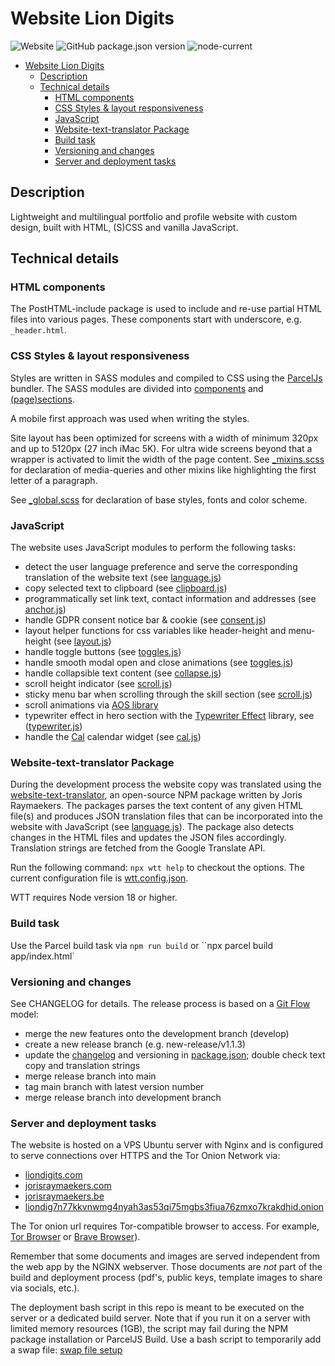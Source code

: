 # Website Lion Digits

![Website](https://img.shields.io/website?url=https%3A%2F%2Fliondigits.com)
![GitHub package.json version](https://img.shields.io/github/package-json/v/jorishr/liondigits)
![node-current](https://img.shields.io/node/v/website-text-translator)

- [Website Lion Digits](#website-lion-digits)
  - [Description](#description)
  - [Technical details](#technical-details)
    - [HTML components](#html-components)
    - [CSS Styles \& layout responsiveness](#css-styles--layout-responsiveness)
    - [JavaScript](#javascript)
    - [Website-text-translator Package](#website-text-translator-package)
    - [Build task](#build-task)
    - [Versioning and changes](#versioning-and-changes)
    - [Server and deployment tasks](#server-and-deployment-tasks)

## Description

Lightweight and multilingual portfolio and profile website with custom design, built with HTML, (S)CSS and vanilla JavaScript.

## Technical details

### HTML components

The PostHTML-include package is used to include and re-use partial HTML files into various pages. These components start with underscore, e.g. `_header.html`.

### CSS Styles & layout responsiveness

Styles are written in SASS modules and compiled to CSS using the [ParcelJs](https://parceljs.org/) bundler. The SASS modules are divided into [components](app/styles/modules/components/) and [(page)sections](app/styles/modules/sections/).

A mobile first approach was used when writing the styles.

Site layout has been optimized for screens with a width of minimum 320px and up to 5120px (27 inch iMac 5K). For ultra wide screens beyond that a wrapper is activated to limit the width of the page content. See [\_mixins.scss](app/styles/modules/_mixins.scss) for declaration of media-queries and other mixins like highlighting the first letter of a paragraph.

See [\_global.scss](app/styles/modules/_global.scss) for declaration of base styles, fonts and color scheme.

### JavaScript

The website uses JavaScript modules to perform the following tasks:

- detect the user language preference and serve the corresponding translation of the website text (see [language.js](app/scripts/modules/language.js))
- copy selected text to clipboard (see [clipboard.js](app/scripts/modules/clipboard.js))
- programmatically set link text, contact information and addresses (see [anchor.js](app/scripts/modules/anchor.js))
- handle GDPR consent notice bar & cookie (see [consent.js](app/scripts/modules/consent.js))
- layout helper functions for css variables like header-height and menu-height (see [layout.js](app/scripts/modules/layout.js))
- handle toggle buttons (see [toggles.js](app/scripts/modules/toggle.js))
- handle smooth modal open and close animations (see [toggles.js](app/scripts/modules/toggle.js))
- handle collapsible text content (see [collapse.js](app/scripts/modules/collapse.js))
- scroll height indicator (see [scroll.js](app/scripts/modules/scroll.js))
- sticky menu bar when scrolling through the skill section (see [scroll.js](app/scripts/modules/scroll.js))
- scroll animations via [AOS library](https://michalsnik.github.io/aos/)
- typewriter effect in hero section with the [Typewriter Effect](https://www.npmjs.com/package/typewriter-effect) library, see ([typewriter.js](app/scripts/modules/typewriter.js))
- handle the [Cal](https://cal.com/) calendar widget (see [cal.js](app/scripts/modules/cal.js))

### Website-text-translator Package

During the development process the website copy was translated using the [website-text-translator](https://www.npmjs.com/package/website-text-translator), an open-source NPM package written by Joris Raymaekers. The packages parses the text content of any given HTML file(s) and produces JSON translation files that can be incorporated into the website with JavaScript (see [language.js](app/scripts/modules/language.js)). The package also detects changes in the HTML files and updates the JSON files accordingly. Translation strings are fetched from the Google Translate API.

Run the following command: `npx wtt help` to checkout the options. The current configuration file is [wtt.config.json](wtt.config.json).

WTT requires Node version 18 or higher.

### Build task

Use the Parcel build task via `npm run build` or ``npx parcel build app/index.html`

### Versioning and changes

See CHANGELOG for details.
The release process is based on a [Git Flow](https://nvie.com/posts/a-successful-git-branching-model/) model:

- merge the new features onto the development branch (develop)
- create a new release branch (e.g. new-release/v1.1.3)
- update the [changelog](CHANGELOG.md) and versioning in [package.json](package.json); double check text copy and translation strings
- merge release branch into main
- tag main branch with latest version number
- merge release branch into development branch

### Server and deployment tasks

The website is hosted on a VPS Ubuntu server with Nginx and is configured to serve connections over HTTPS and the Tor Onion Network via:

- [liondigits.com](https://liondigits.com)
- [jorisraymaekers.com](jorisraymaekers.com)
- [jorisraymaekers.be](jorisraymaekers.com)
- [liondig7n77kkvnwmg4nyah3as53qi75mgbs3fiua76zmxo7krakdhid.onion](http://liondig7n77kkvnwmg4nyah3as53qi75mgbs3fiua76zmxo7krakdhid.onion)

The Tor onion url requires Tor-compatible browser to access. For example, [Tor Browser](https://www.torproject.org/download/) or [Brave Browser](https://brave.com/)).

Remember that some documents and images are served independent from the web app by the NGINX webserver. Those documents are _not_ part of the build and deployment process (pdf's, public keys, template images to share via socials, etc.).

The deployment bash script in this repo is meant to be executed on the server or a dedicated build server. Note that if you run it on a server with limited memory resources (1GB), the script may fail during the NPM package installation or ParcelJS Build. Use a bash script to temporarily add a swap file: [swap file setup](https://gist.github.com/jorishr/49c2062c97707daaf856d09fcf4b8d21)
